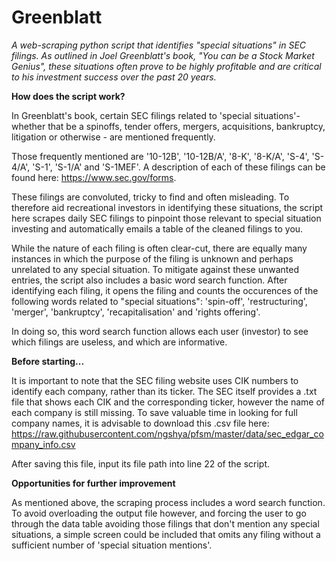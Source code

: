 # Greenblatt
_A web-scraping python script that identifies "special situations" in SEC filings. As outlined in Joel Greenblatt's book, "You can be a Stock Market Genius", these situations often prove to be highly profitable and are critical to his investment success over the past 20 years._

**How does the script work?**

In Greenblatt's book, certain SEC filings related to 'special situations'- whether that be a spinoffs, tender offers, mergers, acquisitions, bankruptcy, litigation or otherwise - are mentioned frequently. 

Those frequently mentioned are '10-12B', '10-12B/A', '8-K', '8-K/A', 'S-4', 'S-4/A', 'S-1', 'S-1/A' and 'S-1MEF'. A description of each of these filings can be found here: https://www.sec.gov/forms.

These filings are convoluted, tricky to find and often misleading. To therefore aid recreational investors in identifying these situations, the script here scrapes daily SEC filings to pinpoint those relevant to special situation investing and automatically emails a table of the cleaned filings to you.

While the nature of each filing is often clear-cut, there are equally many instances in which the purpose of the filing is unknown and perhaps unrelated to any special situation. To mitigate against these unwanted entries, the script also includes a basic word search function. After identifying each filing, it opens the filing and counts the occurences of the following words related to "special situations": 'spin-off', 'restructuring', 'merger', 'bankruptcy', 'recapitalisation' and 'rights offering'.

In doing so, this word search function allows each user (investor) to see which filings are useless, and which are informative. 

**Before starting...**

It is important to note that the SEC filing website uses CIK numbers to identify each company, rather than its ticker. The SEC itself provides a .txt file that shows each CIK and the corresponding ticker, however the name of each company is still missing. To save valuable time in looking for full company names, it is advisable to download this .csv file here: https://raw.githubusercontent.com/ngshya/pfsm/master/data/sec_edgar_company_info.csv

After saving this file, input its file path into line 22 of the script.

**Opportunities for further improvement**

As mentioned above, the scraping process includes a word search function. To avoid overloading the output file however, and forcing the user to go through the data table avoiding those filings that don't mention any special situations, a simple screen could be included that omits any filing without a sufficient number of 'special situation mentions'.

